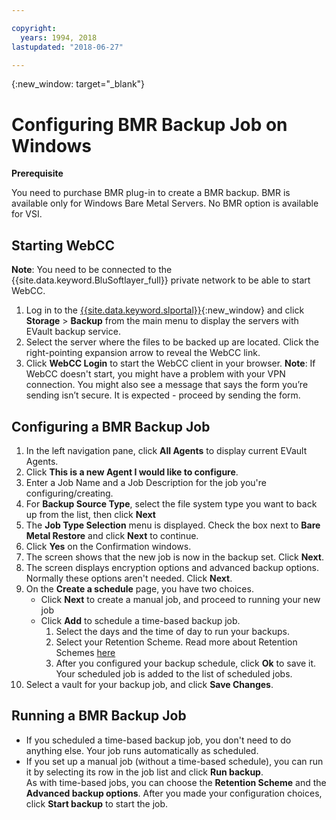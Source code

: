 ```yaml
---

copyright:
  years: 1994, 2018
lastupdated: "2018-06-27"

---
```

{:new_window: target="_blank"}

# Configuring BMR Backup Job on Windows

**Prerequisite**

You need to purchase BMR plug-in to create a BMR backup. BMR is available only for Windows Bare Metal Servers. No BMR option is available for VSI.

## Starting WebCC
**Note**: You need to be connected to the {{site.data.keyword.BluSoftlayer_full}} private network to be able to start WebCC.
1. Log in to the [{{site.data.keyword.slportal}}](https://control.softlayer.com/){:new_window} and click **Storage** > **Backup** from the main menu to display the servers with EVault backup service. 
2. Select the server where the files to be backed up are located. Click the right-pointing expansion arrow to reveal the WebCC link.
4. Click **WebCC Login** to start the WebCC client in your browser.
  **Note**: If WebCC doesn't start, you might have a problem with your VPN connection. You might also see a message that says the form you’re sending isn’t secure. It is expected - proceed by sending the form.
  
## Configuring a BMR Backup Job

1. In the left navigation pane, click **All Agents** to display current EVault Agents.
2. Click **This is a new Agent I would like to configure**.
3. Enter a Job Name and a Job Description for the job you're configuring/creating.
4. For **Backup Source Type**, select the file system type you want to back up from the list, then click **Next**
5. The **Job Type Selection** menu is displayed. Check the box next to **Bare Metal Restore** and click **Next** to continue.
6. Click **Yes** on the Confirmation windows.
7. The screen shows that the new job is now in the backup set. Click **Next**.
8. The screen displays encryption options and advanced backup options. Normally these options aren't needed. Click **Next**.   
9. On the **Create a schedule** page, you have two choices. 
   - Click **Next** to create a manual job, and proceed to running your new job
   - Click **Add** to schedule a time-based backup job. 
     1. Select the days and the time of day to run your backups.
     2. Select your Retention Scheme. Read more about Retention Schemes [here](evault-backup-faq.html#how-do-the-retention-schemes-work-)
     3. After you configured your backup schedule, click **Ok** to save it. Your scheduled job is added to the list of scheduled jobs. 
10. Select a vault for your backup job, and click **Save Changes**.


## Running a BMR Backup Job

  - If you scheduled a time-based backup job, you don't need to do anything else. Your job runs automatically as scheduled.
  - If you set up a manual job (without a time-based schedule), you can run it by selecting its row in the job list and click **Run backup**. <br/> As with time-based jobs, you can choose the **Retention Scheme** and the **Advanced backup options**. After you made your configuration choices, click **Start backup** to start the job.
